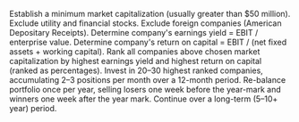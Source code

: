 Establish a minimum market capitalization (usually greater than $50 million).
Exclude utility and financial stocks.
Exclude foreign companies (American Depositary Receipts).
Determine company's earnings yield = EBIT / enterprise value.
Determine company's return on capital = EBIT / (net fixed assets + working capital).
Rank all companies above chosen market capitalization by highest earnings yield and highest return on capital (ranked as percentages).
Invest in 20–30 highest ranked companies, accumulating 2–3 positions per month over a 12-month period.
Re-balance portfolio once per year, selling losers one week before the year-mark and winners one week after the year mark.
Continue over a long-term (5–10+ year) period.
